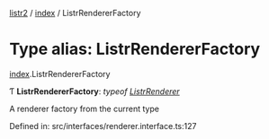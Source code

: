 [listr2](../README.md) / [index](../modules/index.md) / ListrRendererFactory

# Type alias: ListrRendererFactory

[index](../modules/index.md).ListrRendererFactory

Ƭ **ListrRendererFactory**: *typeof* [*ListrRenderer*](../classes/index.listrrenderer.md)

A renderer factory from the current type

Defined in: src/interfaces/renderer.interface.ts:127
